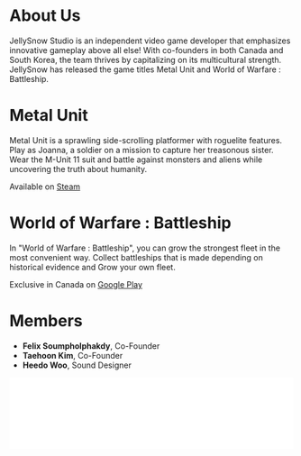 # About Us

JellySnow Studio is an independent video game developer that emphasizes innovative gameplay above all else! With co-founders in both Canada and South Korea, the team thrives by capitalizing on its multicultural strength. JellySnow has released the game titles Metal Unit and World of Warfare : Battleship.

# Metal Unit

Metal Unit is a sprawling side-scrolling platformer with roguelite features.
Play as Joanna, a soldier on a mission to capture her treasonous sister.
Wear the M-Unit 11 suit and battle against monsters and aliens while uncovering the truth about humanity.

Available on [Steam](https://store.steampowered.com/app/1173200/Metal_Unit/)

# World of Warfare : Battleship

In "World of Warfare : Battleship", you can grow the strongest fleet in the most convenient way.
Collect battleships that is made depending on historical evidence and Grow your own fleet.

Exclusive in Canada on [Google Play](https://play.google.com/store/apps/details?id=com.bluepotiongames.wow1942bs.google)

# Members
- **Felix Soumpholphakdy**, Co-Founder
- **Taehoon Kim**, Co-Founder
- **Heedo Woo**, Sound Designer

![JellySnow Studio](assets/images/jellysnow_theme.png)

